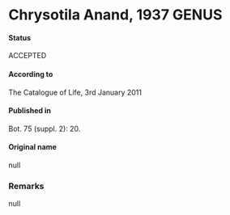 Chrysotila Anand, 1937 GENUS
=======

#### Status
ACCEPTED

#### According to
The Catalogue of Life, 3rd January 2011

#### Published in
Bot. 75 (suppl. 2): 20.

#### Original name
null

### Remarks
null